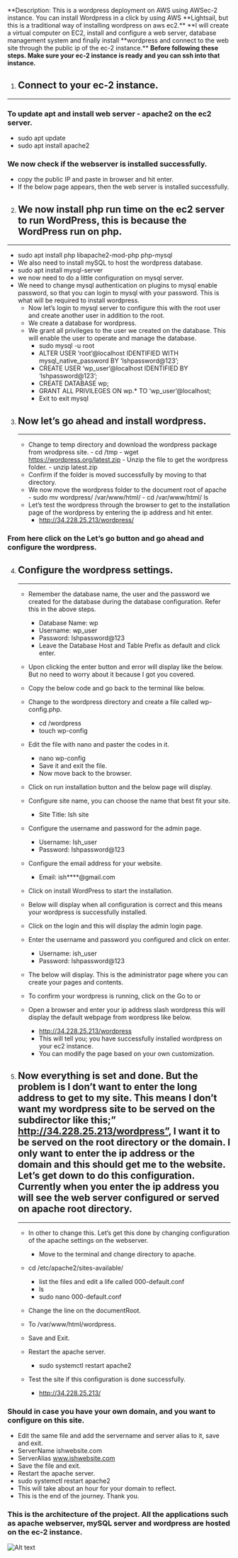 **Description: This is a wordpress deployment on AWS using AWSec-2 instance. You can install Wordpress in a click by using AWS **Lightsail, but this is a traditional way of installing wordpress on aws ec2.\*\*
**I will create a virtual computer on EC2, install and configure a web server, database management system and finally install **wordpress and connect to the web site through the public ip of the ec-2 instance.\*\*
**Before following these steps. Make sure your ec-2 instance is ready and you can ssh into that instance.**

1. ## Connect to your ec-2 instance.

---

### To update apt and install web server - apache2 on the ec2 server.

- sudo apt update
- sudo apt install apache2

### We now check if the webserver is installed successfully.

- copy the public IP and paste in browser and hit enter.
- If the below page appears, then the web server is installed successfully.

2. ## We now install php run time on the ec2 server to run WordPress, this is because the WordPress run on php.

---

- sudo apt install php libapache2-mod-php php-mysql
- We also need to install mySQL to host the wordpress database.
- sudo apt install mysql-server
- we now need to do a little configuration on mysql server.
- We need to change mysql authentication on plugins to mysql enable password, so that you can login to mysql with your password. This is what will be required to install wordpress.
  - Now let’s login to mysql server to configure this with the root user and create another user in addition to the root.
  - We create a database for wordpress.
  - We grant all privileges to the user we created on the database. This will enable the user to operate and manage the database.
    - sudo mysql -u root
    - ALTER USER ‘root’@localhost IDENTIFIED WITH mysql_native_password BY ‘Ishpassword@123’;
    - CREATE USER ‘wp_user’@localhost IDENTIFIED BY ‘Ishpassword@123’;
    - CREATE DATABASE wp;
    - GRANT ALL PRIVILEGES ON wp.\* TO ‘wp_user’@localhost;
    - Exit to exit mysql

3. ## Now let’s go ahead and install wordpress.
   ***
   - Change to temp directory and download the wordpress package from wrodpress site. - cd /tmp - wget https://wordpress.org/latest.zip - Unzip the file to get the wordpress folder. - unzip latest.zip
   - Confirm if the folder is moved successfully by moving to that directory.
   - We now move the wordpress folder to the document root of apache - sudo mv wordpress/ /var/www/html/ - cd /var/www/html/ ls
   - Let’s test the wordpress through the browser to get to the installation page of the wordpress by entering the ip address and hit enter.
     - http://34.228.25.213/wordpress/

### From here click on the Let’s go button and go ahead and configure the wordpress.

4. ## Configure the wordpress settings.

   ***

   - Remember the database name, the user and the password we created for the database during the database configuration. Refer this in the above steps.

     - Database Name: wp
     - Username: wp_user
     - Password: Ishpassword@123
     - Leave the Database Host and Table Prefix as default and click enter.

   - Upon clicking the enter button and error will display like the below. But no need to worry about it because I got you covered.

   - Copy the below code and go back to the terminal like below.

   - Change to the wordpress directory and create a file called wp-config.php.
     - cd /wordpress
     - touch wp-config
   - Edit the file with nano and paster the codes in it.
     - nano wp-config
     - Save it and exit the file.
     - Now move back to the browser.
   - Click on run installation button and the below page will display.

   - Configure site name, you can choose the name that best fit your site.
     - Site Title: Ish site
   - Configure the username and password for the admin page.
     - Username: Ish_user
     - Password: Ishpassword@123
   - Configure the email address for your website.
     - Email: ish\*\*\*\*@gmail.com
   - Click on install WordPress to start the installation.

   - Below will display when all configuration is correct and this means your wordpress is successfully installed.

   - Click on the login and this will display the admin login page.

   - Enter the username and password you configured and click on enter.
     - Username: ish_user
     - Password: Ishpassword@123
   - The below will display. This is the administrator page where you can create your pages and contents.

   - To confirm your wordpress is running, click on the Go to or
   - Open a browser and enter your ip address slash wordpress this will display the default webpage from wordpress like below.
     - http://34.228.25.213/wordpress
     - This will tell you; you have successfully installed wordpress on your ec2 instance.
     - You can modify the page based on your own customization.

5. ## Now everything is set and done. But the problem is I don’t want to enter the long address to get to my site. This means I don’t want my wordpress site to be served on the subdirector like this;” http://34.228.25.213/wordpress”, I want it to be served on the root directory or the domain. I only want to enter the ip address or the domain and this should get me to the website. Let’s get down to do this configuration. Currently when you enter the ip address you will see the web server configured or served on apache root directory.

   ***

   - In other to change this. Let’s get this done by changing configuration of the apache settings on the webserver.
     - Move to the terminal and change directory to apache.
   - cd /etc/apache2/sites-available/
     - list the files and edit a life called 000-default.conf
     - ls
     - sudo nano 000-default.conf
   - Change the line on the documentRoot.

   - To /var/www/html/wordpress.

   - Save and Exit.
   - Restart the apache server.
     - sudo systemctl restart apache2
   - Test the site if this configuration is done successfully.
     - http://34.228.25.213/

### Should in case you have your own domain, and you want to configure on this site.

- Edit the same file and add the servername and server alias to it, save and exit.
- ServerName ishwebsite.com
- ServerAlias www.ishwebsite.com
- Save the file and exit.
- Restart the apache server.
- sudo systemctl restart apache2
- This will take about an hour for your domain to reflect.
- This is the end of the journey. Thank you.

### This is the architecture of the project. All the applications such as apache webserver, mySQL server and wordpress are hosted on the ec-2 instance.

![Alt text](/wordpress%20on%20aws/image.png)

